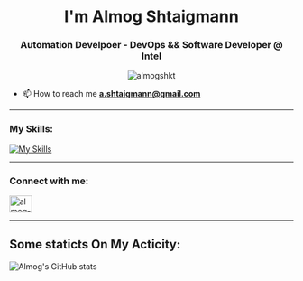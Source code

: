 <h1 align="center">I'm Almog Shtaigmann</h1>
<h3 align="center">Automation Develpoer - DevOps && Software Developer @ Intel</h3>
<p align="center"> <img src="https://komarev.com/ghpvc/?username=almogshkt&label=Profile%20views&color=0e75b6&style=flat" alt="almogshkt" /> </p>


- 📫 How to reach me **a.shtaigmann@gmail.com**
___
### My Skills:
[![My Skills](https://skillicons.dev/icons?i=python,flask,postgres,java,powershell,c,md,github,git,arduino,azure,postman,vscode,linkedin&perline=7)](https://skillicons.dev)
___
<h3 align="left">Connect with me:</h3>
<p align="left">
<a href="https://www.linkedin.com/in/almog-shtaigmann/" target="blank"><img align="center" src="https://raw.githubusercontent.com/rahuldkjain/github-profile-readme-generator/master/src/images/icons/Social/linked-in-alt.svg" alt="almog-shtaigmann" height="30" width="40" /></a>
</p>

___
## Some staticts On My Acticity:

![Almog's GitHub stats](https://github-readme-stats.vercel.app/api?username=AlmogShKt&show_icons=true&theme=algolia)  
